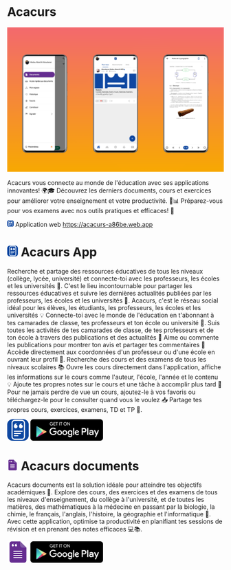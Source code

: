 # Acacurs

![Acacurs image presentation](https://github.com/Acacurs/.github/blob/main/images/acacurs_presentation4.png?raw=true)

Acacurs vous connecte au monde de l'éducation avec ses applications innovantes! 🌍🎓 Découvrez les derniers documents, cours et exercices pour améliorer votre enseignement et votre productivité. 🚀📊 Préparez-vous pour vos examens avec nos outils pratiques et efficaces! 💯

[<img src="https://github.com/Acacurs/.github/blob/main/images/acacurs_appicon.png?raw=true" alt= "Acacurs icon" height="15">](https://play.google.com/store/apps/details?id=com.acacurs.android.acacurs)
Application web https://acacurs-a86be.web.app

# [<img src="https://github.com/Acacurs/.github/blob/main/images/acacurs_appicon.png?raw=true" alt= "Acacurs icon" height="25">](https://play.google.com/store/apps/details?id=com.acacurs.android.acacurs) Acacurs App

Recherche et partage des ressources éducatives de tous les niveaux (collège, lycée, université) et connecte-toi avec les professeurs, les écoles et les universités 🤝. C'est le lieu incontournable pour partager les ressources éducatives et suivre les dernières actualités publiées par les professeurs, les écoles et les universités 💬.
Acacurs, c'est le réseau social idéal pour les élèves, les étudiants, les professeurs, les écoles et les universités 💡 Connecte-toi avec le monde de l'éducation en t'abonnant à tes camarades de classe, tes professeurs et ton école ou université 🤝.
Suis toutes les activités de tes camarades de classe, de tes professeurs et de ton école à travers des publications et des actualités 📣 Aime ou commente les publications pour montrer ton avis et partager tes commentaires 💬 Accède directement aux coordonnées d'un professeur ou d'une école en ouvrant leur profil 🔎.
Recherche des cours et des examens de tous les niveaux scolaires 📚 Ouvre les cours directement dans l'application, affiche les informations sur le cours comme l'auteur, l'école, l'année et le contenu 💡 Ajoute tes propres notes sur le cours et une tâche à accomplir plus tard 📝 Pour ne jamais perdre de vue un cours, ajoutez-le à vos favoris ou téléchargez-le pour le consulter quand vous le voulez 📥 Partage tes propres cours, exercices, examens, TD et TP 🤝.

[<img src="https://github.com/Acacurs/.github/blob/main/images/acacurs_appicon.png?raw=true" alt= "Acacurs icon" height="50">](https://play.google.com/store/apps/details?id=com.acacurs.android.acacurs)
[<img src="https://github.com/Acacurs/.github/blob/main/images/google-play-badge.png?raw=true" alt= "Acacurs" height="50">](https://play.google.com/store/apps/details?id=com.acacurs.android.acacurs)

# [<img src="https://github.com/Acacurs/.github/blob/main/images/acacurs_documents_appicon.png?raw=true" alt= "Acacurs icon" height="25">](https://play.google.com/store/apps/details?id=com.acacurs.android.acacurs.documents) Acacurs documents

Acacurs documents est la solution idéale pour atteindre tes objectifs académiques 🚀. Explore des cours, des exercices et des examens de tous les niveaux d'enseignement, du collège à l'université, et de toutes les matières, des mathématiques à la médecine en passant par la biologie, la chimie, le français, l'anglais, l'histoire, la géographie et l'informatique 📝.
Avec cette application, optimise ta productivité en planifiant tes sessions de révision et en prenant des notes efficaces 💻📚.

[<img src="https://github.com/Acacurs/.github/blob/main/images/acacurs_documents_appicon.png?raw=true" alt= "Acacurs icon" height="50">](https://play.google.com/store/apps/details?id=com.acacurs.android.acacurs)
[<img src="https://github.com/Acacurs/.github/blob/main/images/google-play-badge.png?raw=true" alt= "Acacurs" height="50">](https://play.google.com/store/apps/details?id=com.acacurs.android.acacurs.documents)
